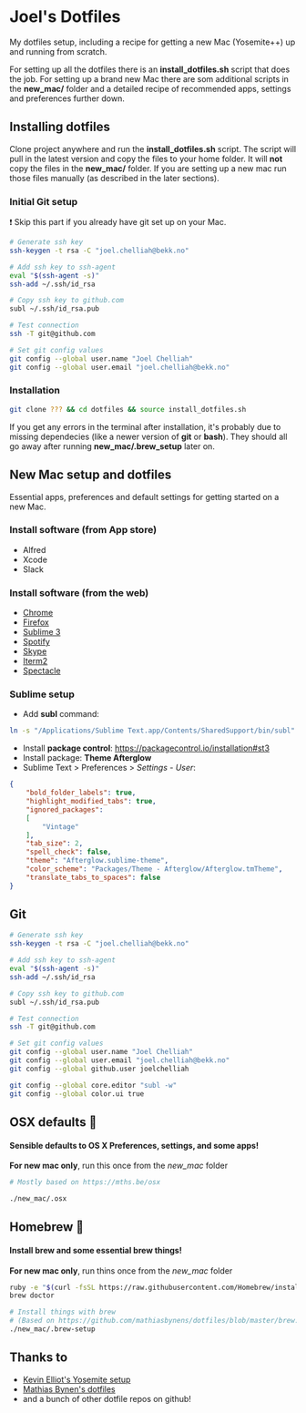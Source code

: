 # Joel's Dotfiles

My dotfiles setup, including a recipe for getting a new Mac (Yosemite++) up and running from scratch.

For setting up all the dotfiles there is an **install_dotfiles.sh** script that does the job. For setting up a brand new Mac there are som additional scripts in the **new_mac/** folder and a detailed recipe of recommended apps, settings and preferences further down.

## Installing dotfiles

Clone project anywhere and run the **install_dotfiles.sh** script. The script will pull in the latest version and copy the files to your home folder. It will **not** copy the files in the **new_mac/** folder. If you are setting up a new mac run those files manually (as described in the later sections).

### Initial Git setup

:exclamation: Skip this part if you already have git set up on your Mac.

```bash
# Generate ssh key
ssh-keygen -t rsa -C "joel.chelliah@bekk.no"

# Add ssh key to ssh-agent
eval "$(ssh-agent -s)"
ssh-add ~/.ssh/id_rsa

# Copy ssh key to github.com
subl ~/.ssh/id_rsa.pub

# Test connection
ssh -T git@github.com

# Set git config values
git config --global user.name "Joel Chelliah"
git config --global user.email "joel.chelliah@bekk.no"
```

### Installation

```bash
git clone ??? && cd dotfiles && source install_dotfiles.sh
```
If you get any errors in the terminal after installation, it's probably due to missing dependecies (like a newer version of **git** or **bash**). They should all go away after running **new_mac/.brew_setup** later on.


## New Mac setup and dotfiles
Essential apps, preferences and default settings for getting started on a new Mac.

### Install software (from App store)
- Alfred
- Xcode
- Slack


### Install software (from the web)
- [Chrome](http://www.google.com/chrome/)
-	[Firefox](https://www.mozilla.org/en-US/firefox)
- [Sublime 3](http://www.sublimetext.com/3)
- [Spotify](https://www.spotify.com/no/download/mac/)
- [Skype](http://www.skype.com/en/download-skype/skype-for-computer/)
- [Iterm2](https://www.iterm2.com/)
- [Spectacle](http://spectacleapp.com/)


### Sublime setup
- Add **subl** command:

```bash
ln -s "/Applications/Sublime Text.app/Contents/SharedSupport/bin/subl" /usr/local/bin/subl
```
- Install **package control**: https://packagecontrol.io/installation#st3
- Install package: **Theme Afterglow**
- Sublime Text > Preferences > *Settings - User*:

```json
{
	"bold_folder_labels": true,
	"highlight_modified_tabs": true,
	"ignored_packages":
	[
		"Vintage"
	],
	"tab_size": 2,
	"spell_check": false,
	"theme": "Afterglow.sublime-theme",
	"color_scheme": "Packages/Theme - Afterglow/Afterglow.tmTheme",
	"translate_tabs_to_spaces": false
}
```

## Git

```bash
# Generate ssh key
ssh-keygen -t rsa -C "joel.chelliah@bekk.no"

# Add ssh key to ssh-agent
eval "$(ssh-agent -s)"
ssh-add ~/.ssh/id_rsa

# Copy ssh key to github.com
subl ~/.ssh/id_rsa.pub

# Test connection
ssh -T git@github.com

# Set git config values
git config --global user.name "Joel Chelliah"
git config --global user.email "joel.chelliah@bekk.no"
git config --global github.user joelchelliah

git config --global core.editor "subl -w"
git config --global color.ui true

```






## OSX defaults :floppy_disk:
#### Sensible defaults to OS X Preferences, settings, and some apps!
**For new mac only**, run this once from the *new_mac* folder

```bash
# Mostly based on https://mths.be/osx

./new_mac/.osx
```


## Homebrew :beer:
#### Install brew and some essential brew things!
**For new mac only**, run thins once from the *new_mac* folder

```bash
ruby -e "$(curl -fsSL https://raw.githubusercontent.com/Homebrew/install/master/install)"	
brew doctor

# Install things with brew
# (Based on https://github.com/mathiasbynens/dotfiles/blob/master/brew.sh)
./new_mac/.brew-setup

```
## Thanks to
- [Kevin Elliot's Yosemite setup](https://gist.github.com/kevinelliott/0726211d17020a6abc1f)
- [Mathias Bynen's dotfiles](https://github.com/mathiasbynens/dotfiles)
- and a bunch of other dotfile repos on github!